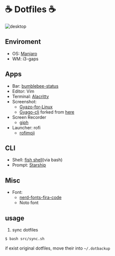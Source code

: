 # ☕ Dotfiles ☕

![desktop](https://i.gyazo.com/11f55533371c4955909686f6f1572843.png)


## Enviroment
- OS: [Manjaro](https://manjaro.org/)
- WM: i3-gaps

## Apps
- Bar: [bumblebee-status](https://github.com/tobi-wan-kenobi/bumblebee-status)
- Editor: Vim
- Terminal: [Alacritty](https://github.com/alacritty/alacritty)
- Screenshot:
    - [Gyazo-for-Linux](https://github.com/gyazo/Gyazo-for-Linux)
    - [Gyago-cli](https://github.com/Omochice/gyazo-cli) forked from [here](https://github.com/tomohiro/gyazo-cli)
- Screen Recorder
    - [giph](https://github.com/phisch/giph)
- Launcher: rofi
    - [rofimoji](https://github.com/fdw/rofimoji)

##  CLI
- Shell: [fish shell](https://fishshell.com/)(via bash)
- Prompt: [Starship](https://starship.rs/)


##  Misc
- Font:
    - [nerd-fonts-fira-code](https://aur.archlinux.org/packages/nerd-fonts-fira-code/)
    - Noto font


## usage

1. sync dotfiles
```bash
$ bash src/sync.sh
```
if exist original dotfiles, move their into `~/.dotbackup`
